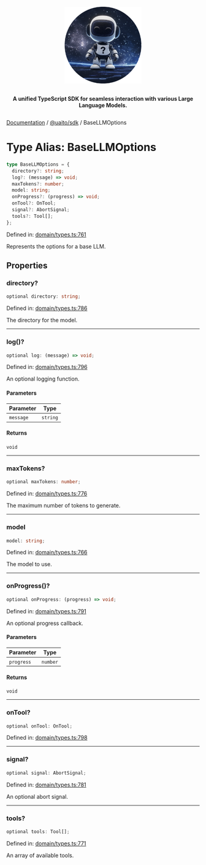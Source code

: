 <div style="display:flex; flex-direction:column; align-items:center;">
<p align="center">
  <img src="../UAITO.png" alt="UAITO Logo" width="200"/>
</p>

<p align="center">
  <strong>A unified TypeScript SDK for seamless interaction with various Large Language Models.</strong>
</p>
</div>

[Documentation](README.md) / [@uaito/sdk](@uaito.sdk.md) / BaseLLMOptions

# Type Alias: BaseLLMOptions

```ts
type BaseLLMOptions = {
  directory?: string;
  log?: (message) => void;
  maxTokens?: number;
  model: string;
  onProgress?: (progress) => void;
  onTool?: OnTool;
  signal?: AbortSignal;
  tools?: Tool[];
};
```

Defined in: [domain/types.ts:761](https://github.com/elribonazo/uaito/blob/86493a842e0d07c9f10872ff549129f89a4683d7/packages/sdk/src/domain/types.ts#L761)

Represents the options for a base LLM.

## Properties

### directory?

```ts
optional directory: string;
```

Defined in: [domain/types.ts:786](https://github.com/elribonazo/uaito/blob/86493a842e0d07c9f10872ff549129f89a4683d7/packages/sdk/src/domain/types.ts#L786)

The directory for the model.

***

### log()?

```ts
optional log: (message) => void;
```

Defined in: [domain/types.ts:796](https://github.com/elribonazo/uaito/blob/86493a842e0d07c9f10872ff549129f89a4683d7/packages/sdk/src/domain/types.ts#L796)

An optional logging function.

#### Parameters

| Parameter | Type |
| ------ | ------ |
| `message` | `string` |

#### Returns

`void`

***

### maxTokens?

```ts
optional maxTokens: number;
```

Defined in: [domain/types.ts:776](https://github.com/elribonazo/uaito/blob/86493a842e0d07c9f10872ff549129f89a4683d7/packages/sdk/src/domain/types.ts#L776)

The maximum number of tokens to generate.

***

### model

```ts
model: string;
```

Defined in: [domain/types.ts:766](https://github.com/elribonazo/uaito/blob/86493a842e0d07c9f10872ff549129f89a4683d7/packages/sdk/src/domain/types.ts#L766)

The model to use.

***

### onProgress()?

```ts
optional onProgress: (progress) => void;
```

Defined in: [domain/types.ts:791](https://github.com/elribonazo/uaito/blob/86493a842e0d07c9f10872ff549129f89a4683d7/packages/sdk/src/domain/types.ts#L791)

An optional progress callback.

#### Parameters

| Parameter | Type |
| ------ | ------ |
| `progress` | `number` |

#### Returns

`void`

***

### onTool?

```ts
optional onTool: OnTool;
```

Defined in: [domain/types.ts:798](https://github.com/elribonazo/uaito/blob/86493a842e0d07c9f10872ff549129f89a4683d7/packages/sdk/src/domain/types.ts#L798)

***

### signal?

```ts
optional signal: AbortSignal;
```

Defined in: [domain/types.ts:781](https://github.com/elribonazo/uaito/blob/86493a842e0d07c9f10872ff549129f89a4683d7/packages/sdk/src/domain/types.ts#L781)

An optional abort signal.

***

### tools?

```ts
optional tools: Tool[];
```

Defined in: [domain/types.ts:771](https://github.com/elribonazo/uaito/blob/86493a842e0d07c9f10872ff549129f89a4683d7/packages/sdk/src/domain/types.ts#L771)

An array of available tools.
